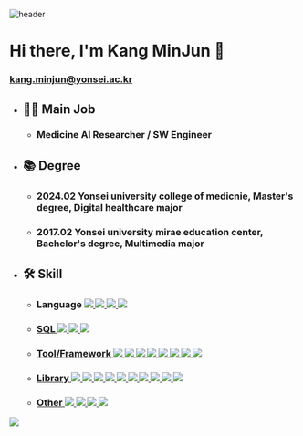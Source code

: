 ![header](https://capsule-render.vercel.app/api?type=waving&color=6994CDEE&text=&animation=twinkling&height=80)

# Hi there, I'm Kang MinJun 👋
### kang.minjun@yonsei.ac.kr

* ## 👨‍💼 Main Job
  * ### Medicine AI Researcher / SW Engineer

* ## 📚 Degree
  * ### 2024.02 Yonsei university college of medicnie, Master's degree, Digital healthcare major
  * ### 2017.02 Yonsei university mirae education center, Bachelor's degree, Multimedia major

* ## 🛠️ Skill
  * ### Language <a href="https://www.python.org/"><img src="https://img.shields.io/badge/Python-3776AB?style=for-the-badge&logo=Python&logoColor=white"> <a href="https://learn.microsoft.com/ko-kr/cpp/cpp/?view=msvc-170"><img src="https://img.shields.io/badge/c++-%2300599C.svg?style=for-the-badge&logo=c%2B%2B&logoColor=white"/> <a href="https://docs.oracle.com/javase/specs/"><img src="https://img.shields.io/badge/Java-007396?style=for-the-badge&logo=Java&logoColor=white"> <a href="https://www.r-project.org/other-docs.html"><img src="https://img.shields.io/badge/r-276DC3?style=for-the-badge&logo=r&logoColor=white">
  * ### SQL <a href="https://docs.oracle.com/en-us/iaas/mysql-database/doc/getting-started.html"><img src="https://img.shields.io/badge/mysql-4479A1?style=for-the-badge&logo=mysql&logoColor=white"> <a href="https://www.postgresql.org/docs/"><img src="https://img.shields.io/badge/postgresql-4169E1?style=for-the-badge&logo=postgresql&logoColor=white"> <a href="https://www.sqlite.org/docs.html"><img src="https://img.shields.io/badge/sqlite-003B57?style=for-the-badge&logo=sqlite&logoColor=white">
  * ### Tool/Framework <a href="https://code.visualstudio.com/docs"><img src="https://img.shields.io/badge/visualstudiocode-007ACC?style=for-the-badge&logo=visualstudiocode&logoColor=white"> <a href="https://learn.microsoft.com/en-us/visualstudio/windows/?view=vs-2022"><img src="https://img.shields.io/badge/visualstudio-5C2D91?style=for-the-badge&logo=visualstudio&logoColor=white"> <a href="https://docs.anaconda.com/index.html"><img src="https://img.shields.io/badge/anaconda-44A833?style=for-the-badge&logo=anaconda&logoColor=white"> <a href="https://www.django-rest-framework.org/"><img src="https://img.shields.io/badge/django-092E20?style=for-the-badge&logo=django&logoColor=white"> <a href="https://doc.qt.io/all-topics.html"><img src="https://img.shields.io/badge/qt-41CD52?style=for-the-badge&logo=qt&logoColor=white"> <a href="https://spring.io/guides/gs/sts"><img src="https://img.shields.io/badge/Spring Boot-007ACC?style=for-the-badge&logo=spring boot&logoColor=white"> <a href="https://docs.arduino.cc/"><img src="https://img.shields.io/badge/arduino-00878F?style=for-the-badge&logo=arduino&logoColor=white"> <a href="https://www.raspberrypi.com/documentation/"><img src="https://img.shields.io/badge/raspberrypi-A22846?style=for-the-badge&logo=raspberrypi&logoColor=white"> 
  * ### Library <a href="https://itk.org/"><img src="https://img.shields.io/badge/ITK-FD755C?style=for-the-badge&logo=ITK&logoColor=white"> <a href="https://vtk.org/"><img src="https://img.shields.io/badge/VTK-FD755C?style=for-the-badge&logo=VTK&logoColor=white"> <a href="https://www.kitware.com/open-source/"><img src="https://img.shields.io/badge/IGSTK-FD755C?style=for-the-badge&logo=IGSTK&logoColor=white"> <a href="https://www.tensorflow.org/learn"><img src="https://img.shields.io/badge/tensorflow-FF6F00?style=for-the-badge&logo=tensorflow&logoColor=white"> <a href="https://numpy.org/"><img src="https://img.shields.io/badge/numpy-013243?style=for-the-badge&logo=numpy&logoColor=white"> <a href="https://pandas.pydata.org/"><img src="https://img.shields.io/badge/pandas-150458?style=for-the-badge&logo=pandas&logoColor=white"> <a href="https://pytorch.org/"><img src="https://img.shields.io/badge/pytorch-EE4C2C?style=for-the-badge&logo=pytorch&logoColor=white"> <a href="https://matplotlib.org/"><img src="https://img.shields.io/badge/Matplotlib-396CB2?style=for-the-badge&logo=Matplotlib&logoColor=white"> <a href="https://keras.io/"><img src="https://img.shields.io/badge/keras-D00000?style=for-the-badge&logo=keras&logoColor=white"> <a href="https://scikit-learn.org/stable/"><img src="https://img.shields.io/badge/scikitlearn-F7931E?style=for-the-badge&logo=scikitlearn&logoColor=white"> 
  * ### Other <a href="https://git-scm.com/"><img src="https://img.shields.io/badge/git-F05032?style=for-the-badge&logo=git&logoColor=white"> <a href="https://www.atlassian.com/software"><img src="https://img.shields.io/badge/jira-0052CC?style=for-the-badge&logo=jira&logoColor=white"> <a href="https://www.figma.com/"><img src="https://img.shields.io/badge/figma-F24E1E?style=for-the-badge&logo=figma&logoColor=white"> <a href="https://www.adobe.com/kr/"><img src="https://img.shields.io/badge/adobephotoshop-31A8FF?style=for-the-badge&logo=adobephotoshop&logoColor=white"> 

<img src="https://capsule-render.vercel.app/api?type=waving&color=3B66BC&height=150&section=footer" />

